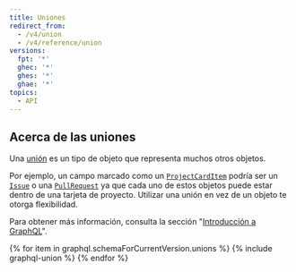 ```yaml
---
title: Uniones
redirect_from:
  - /v4/union
  - /v4/reference/union
versions:
  fpt: '*'
  ghec: '*'
  ghes: '*'
  ghae: '*'
topics:
  - API
---
```


## Acerca de las uniones

Una [unión](https://graphql.github.io/graphql-spec/June2018/#sec-Unions) es un tipo de objeto que representa muchos otros objetos.

Por ejemplo, un campo marcado como un [`ProjectCardItem`](/graphql/reference/unions#projectcarditem) podría ser un [`Issue`](/graphql/reference/objects#issue) o una [`PullRequest`](/graphql/reference/objects#pullrequest) ya que cada uno de estos objetos puede estar dentro de una tarjeta de proyecto. Utilizar una unión en vez de un objeto te otorga flexibilidad.

Para obtener más información, consulta la sección "[Introducción a GraphQL](/graphql/guides/introduction-to-graphql)".

{% for item in graphql.schemaForCurrentVersion.unions %}
  {% include graphql-union %}
{% endfor %}

